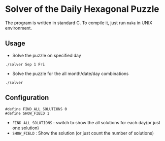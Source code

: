 # Solver of the Daily Hexagonal Puzzle

The program is written in standard C. To compile it, just run `make` in UNIX environment.

## Usage

* Solve the puzzle on specified day
```
./solver Sep 1 Fri
```

* Solve the puzzle for the all month/date/day combinations
```
./solver
```

## Configuration

```
#define FIND_ALL_SOLUTIONS 0
#define SHOW_FIELD 1
```

* `FIND_ALL_SOLUTIONS` : switch to show the all solutions for each day(or just one solution)
* `SHOW_FIELD` : Show the solution (or just count the number of solutions)
